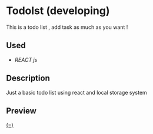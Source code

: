 # Todolst (developing)
This is a todo list , add task as much as you want !

## Used
- *REACT js*

## Description
Just a basic todo list using react and local storage system

## Preview
[(=)](https://todolst-sooty.vercel.app/)
